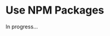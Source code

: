 <meta url="https://github.com/johnlindquist/kit/discussions/813">
<meta id="D_kwDOEu7MBc4AP9Tj">
<meta title="Use NPM Packages">
<meta section="essentials">
<meta i="6">    
<meta path="docs/use-npm-packages">    

# Use NPM Packages  

In progress...